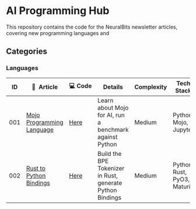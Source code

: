 # AI Programming Hub
This repository contains the code for the NeuralBits newsletter articles, covering new programming languages and 

## Categories
### Languages
|ID| 📝&nbsp; Article  | 💻&nbsp;Code | Details | Complexity | Tech Stack |
|--|---------|-----------------|---------|------------|----------------------|
|001| [Mojo Programming Language](https://neuralbits.substack.com/p/python-flexibility-and-c-performance)| [Here](https://github.com/neural-bits/ai-programming-hub/tree/main/001-Mojo-vs-Python) | Learn about Mojo for AI, run a benchmark against Python | Medium |Python, Mojo, Jupyter|
|002| [Rust to Python Bindings](https://neuralbits.substack.com/p/lets-build-andrej-karpathys-bpetokenizer)| [Here](https://github.com/neural-bits/ai-programming-hub/tree/main/002-Rust-bindings-to-Python) | Build the BPE Tokenizer in Rust, generate Python Bindings | Medium |Python, Rust, PyO3, Maturin|
